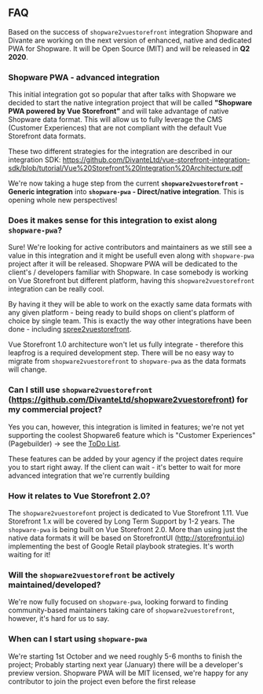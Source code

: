 ## FAQ

Based on the success of `shopware2vuestorefront` integration Shopware and Divante are working on the next version of enhanced, native and dedicated PWA for Shopware. It will be Open Source (MIT) and will be released in **Q2 2020**.

### Shopware PWA - advanced integration

This initial integration got so popular that after talks with Shopware we decided to start the native integration project that will be called **"Shopware PWA powered by Vue Storefront"** and will take advantage of native Shopware data format. This will allow us to fully leverage the CMS (Customer Experiences) that are not compliant with the default Vue Storefront data formats.

These two different strategies for the integration are described in our integration SDK:  https://github.com/DivanteLtd/vue-storefront-integration-sdk/blob/tutorial/Vue%20Storefront%20Integration%20Architecture.pdf

We're now taking a huge step from the current **`shopware2vuestorefront` - Generic integration** into **`shopware-pwa` - Direct/native integration**. This is opening whole new perspectives!

### Does it makes sense for this integration to exist along `shopware-pwa`?

Sure! We're looking for active contributors and maintainers as we still see a value in this integration and it might be usefull even along with `shopware-pwa` project after it will be released. Shopware PWA will be dedicated to the client's / developers familiar with Shopware. In case somebody is working on Vue Storefront but different platform, having this `shopware2vuestorefront` integration can be really cool. 

By having it they will be able to work on the exactly same data formats with any given platform - being ready to build shops on client's platform of choice by single team. This is exactly the way other integrations have been done - including [spree2vuestorefront](https://github.com/spark-solutions/spree2vuestorefront).

Vue Storefront 1.0 architecture won't let us fully integrate - therefore this leapfrog is a required development step. There will be no easy way to migrate from `shopware2vuestorefront` to `shopware-pwa` as the data formats will change.

### Can I still use `shopware2vuestorefront` (https://github.com/DivanteLtd/shopware2vuestorefront) for my commercial project?

Yes you can, however, this integration is limited in features; we're not yet supporting the coolest Shopware6 feature which is "Customer Experiences" (Pagebuilder) -> see the [ToDo List](https://github.com/DivanteLtd/shopware2vuestorefront#what-makes-it-unique).

These features can be added by your agency if the project dates require you to start right away. If the client can wait - it's better to wait for more advanced integration that we're currently building

### How it relates to Vue Storefront 2.0?

The `shopware2vuestorefont` project is dedicated to Vue Storefront 1.11. Vue Storefront 1.x will be covered by Long Term Support by 1-2 years. The  `shopware-pwa` is being built on Vue Storefront 2.0. More than using just the native data formats it will be based on StorefrontUI (http://storefrontui.io) implementing the best of Google Retail playbook strategies. It's worth waiting for it!

### Will the `shopware2vuestorefront` be actively maintained/developed?
We're now fully focused on `shopware-pwa`, looking forward to finding community-based maintainers taking care of `shopware2vuestorefront`, however, it's hard for us to say.

### When can I start using `shopware-pwa`
We're starting 1st October and we need roughly 5-6 months to finish the project; Probably starting next year (January) there will be a developer's preview version. Shopware PWA will be MIT licensed, we're happy for any contributor to join the project even before the first release 

